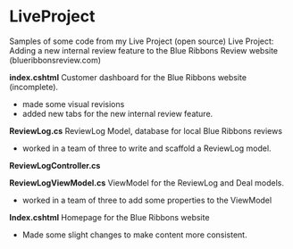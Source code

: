 # LiveProject
Samples of some code from my Live Project (open source)
Live Project: Adding a new internal review feature to the Blue Ribbons Review website (blueribbonsreview.com)

<b>index.cshtml</b>
Customer dashboard for the Blue Ribbons website (incomplete).
- made some visual revisions
- added new tabs for the new internal review feature. 

<b>ReviewLog.cs</b>
ReviewLog Model, database for local Blue Ribbons reviews
- worked in a team of three to write and scaffold a ReviewLog model. 

<b>ReviewLogController.cs</b>

<b>ReviewLogViewModel.cs</b>
ViewModel for the ReviewLog and Deal models.
- worked in a team of three to add some properties to the ViewModel

<b>Index.cshtml</b>
Homepage for the Blue Ribbons website
- Made some slight changes to make content more consistent. 






